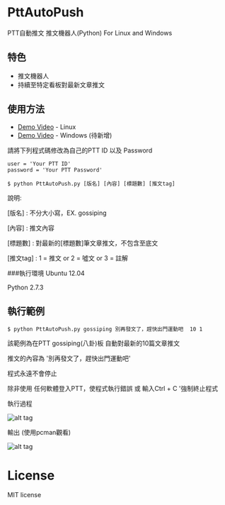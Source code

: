 # PttAutoPush
PTT自動推文 推文機器人(Python) For Linux and Windows

## 特色
* 推文機器人
* 持續至特定看板對最新文章推文

   
## 使用方法

* [Demo Video](https://www.youtube.com/watch?v=vyLUPSfCprc) - Linux 
* [Demo Video]() - Windows (待新增)

請將下列程式碼修改為自己的PTT ID 以及 Password

```
user = 'Your PTT ID'
password = 'Your PTT Password'
```

```
$ python PttAutoPush.py [版名] [內容] [標題數] [推文tag]

```
說明:

[版名] : 不分大小寫，EX. gossiping

[內容] : 推文內容

[標題數] : 對最新的[標題數]筆文章推文，不包含至底文

[推文tag] : 1 = 推文 or 2 = 噓文 or 3 = 註解



###執行環境
Ubuntu 12.04

Python 2.7.3



## 執行範例 

``` 
$ python PttAutoPush.py gossiping 別再發文了，趕快出門運動吧  10 1
```

該範例為在PTT gossiping(八卦)板  自動對最新的10篇文章推文

推文的內容為 '別再發文了，趕快出門運動吧'

程式永遠不會停止

除非使用 任何軟體登入PTT，使程式執行錯誤 或 輸入Ctrl + C '強制終止程式


執行過程

![alt tag](http://i.imgur.com/sRMIyag.jpg)

輸出 (使用pcman觀看)

![alt tag](http://i.imgur.com/hgKup56.jpg)

# License
MIT license

